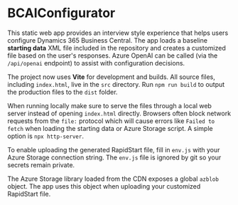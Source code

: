 # BCAIConfigurator

This static web app provides an interview style experience that helps users configure Dynamics 365 Business Central. The app loads a baseline **starting data** XML file included in the repository and creates a customized file based on the user's responses. Azure OpenAI can be called (via the `/api/openai` endpoint) to assist with configuration decisions.

The project now uses **Vite** for development and builds. All source files, including `index.html`, live in the `src` directory. Run `npm run build` to output the production files to the `dist` folder. 

When running locally make sure to serve the files through a local web server instead of opening `index.html` directly. Browsers often block network requests from the `file:` protocol which will cause errors like `Failed to fetch` when loading the starting data or Azure Storage script. A simple option is `npx http-server`.

To enable uploading the generated RapidStart file, fill in `env.js` with your Azure Storage connection string. The
`env.js` file is ignored by git so your secrets remain private.

The Azure Storage library loaded from the CDN exposes a global `azblob` object. The app uses this object when uploading your customized RapidStart file.
